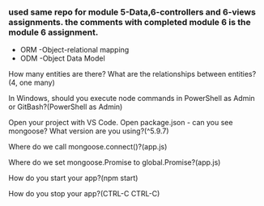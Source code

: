 ### used same repo for module 5-Data,6-controllers and 6-views assignments. the comments with completed module 6 is the module 6 assignment.

* ORM -Object-relational mapping
* ODM -Object Data Model 

How many entities are there?  What are the relationships between entities? (4, one many)

In Windows, should you execute node commands in PowerShell as Admin or GitBash?(PowerShell as Admin)

Open your project with VS Code. Open package.json - can you see mongoose? What version are you using?(^5.9.7)

Where do we call mongoose.connect()?(app.js)

Where do we set mongoose.Promise to global.Promise?(app.js)

How do you start your app?(npm start)

How do you stop your app?(CTRL-C CTRL-C)
